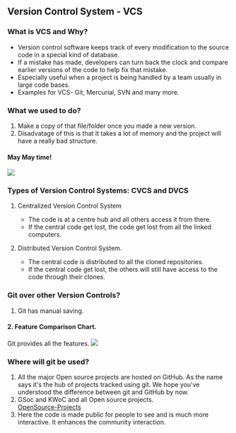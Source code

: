 ## Version Control System - VCS

### What is VCS and Why?

* Version control software keeps track of every modification to the source code in a special kind of database.
* If a mistake has made, developers can turn back the clock and compare earlier versions of the code to help fix that mistake.
* Especially useful when a project is being handled by a team usually in large code bases.
* Examples for VCS- Git, Mercurial, SVN and many more.


### What we used to do?

1. Make a copy of that file/folder once you made a new version.
2. Disadvatage of this is that it takes a lot of memory and the project will have a really bad structure.

#### May May time! 

![](https://i.imgur.com/m3g6Plx.png)

### Types of Version Control Systems: CVCS and DVCS

1. Centralized Version Control System
	* The code is at a centre hub and all others access it from there.
	* If the central code get lost, the code get lost from all the linked computers.

2. Distributed Version Control System.
	* The central code is distributed  to all the cloned repositories.
	* If the central code get lost, the others will still have access to the code through their clones.


### Git over other Version Controls?

1. Git has manual saving.
#### 2. Feature Comparison Chart.
Git provides all the features.
![](https://i.imgur.com/70Fjtnu.png)


### Where will git be used?

1. All the major Open source projects are hosted on GitHub. As the name says it's the hub of projects tracked using git. We hope you've understood the difference between git and GitHub by now.
2. GSoc and KWoC and all Open source projects.<br/>
  [OpenSource-Projects](https://github.com/tapasweni-pathak/SOC-Programs)
3. Here the code is made public for people to see and is much more interactive. It enhances the community interaction.
